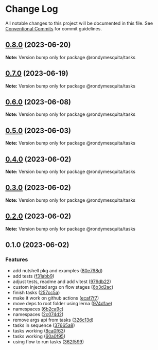# Change Log

All notable changes to this project will be documented in this file.
See [Conventional Commits](https://conventionalcommits.org) for commit guidelines.

## [0.8.0](https://github.com/rondymesquita/shell/compare/@rondymesquita/tasks@0.7.0...@rondymesquita/tasks@0.8.0) (2023-06-20)

**Note:** Version bump only for package @rondymesquita/tasks

## [0.7.0](https://github.com/rondymesquita/shell/compare/@rondymesquita/tasks@0.6.0...@rondymesquita/tasks@0.7.0) (2023-06-19)

**Note:** Version bump only for package @rondymesquita/tasks

## [0.6.0](https://github.com/rondymesquita/shell/compare/@rondymesquita/tasks@0.5.0...@rondymesquita/tasks@0.6.0) (2023-06-08)

**Note:** Version bump only for package @rondymesquita/tasks

## [0.5.0](https://github.com/rondymesquita/shell/compare/@rondymesquita/tasks@0.4.0...@rondymesquita/tasks@0.5.0) (2023-06-03)

**Note:** Version bump only for package @rondymesquita/tasks

## [0.4.0](https://github.com/rondymesquita/shell/compare/@rondymesquita/tasks@0.3.0...@rondymesquita/tasks@0.4.0) (2023-06-02)

**Note:** Version bump only for package @rondymesquita/tasks

## [0.3.0](https://github.com/rondymesquita/shell/compare/@rondymesquita/tasks@0.2.0...@rondymesquita/tasks@0.3.0) (2023-06-02)

**Note:** Version bump only for package @rondymesquita/tasks

## [0.2.0](https://github.com/rondymesquita/shell/compare/@rondymesquita/tasks@0.1.0...@rondymesquita/tasks@0.2.0) (2023-06-02)

**Note:** Version bump only for package @rondymesquita/tasks

## 0.1.0 (2023-06-02)

### Features

- add nutshell pkg and examples ([80e798d](https://github.com/rondymesquita/shell/commit/80e798d061c2f9ea53651deb6d073a20d804ad97))
- add tests ([f31abb9](https://github.com/rondymesquita/shell/commit/f31abb98cca981f0e53cdfdfa52852c3118cb715))
- adjust tests, readme and add vitest ([979db22](https://github.com/rondymesquita/shell/commit/979db22c4eb3b8f265c856b1d81702c1dbeaa75d))
- custom injected args on flow stages ([6b3d2ac](https://github.com/rondymesquita/shell/commit/6b3d2ac828e7d154b109d1db21d17110ac78c33e))
- finish tasks ([257cc5a](https://github.com/rondymesquita/shell/commit/257cc5a50d266024a05af0133ab8625cc4c1480e))
- make it work on github actions ([ecaf7f7](https://github.com/rondymesquita/shell/commit/ecaf7f7e709f3a41b6a906c047bc8d4d9275be5f))
- move deps to root folder using lerna ([974d1ae](https://github.com/rondymesquita/shell/commit/974d1ae444afef95827b18ac6eadd061412b0481))
- namespaces ([6b2ca9c](https://github.com/rondymesquita/shell/commit/6b2ca9c41bf583320a2dbc26c58f210336e15d6c))
- namespaces ([2c074d2](https://github.com/rondymesquita/shell/commit/2c074d28c1fafac4d780f315c54498598041a61b))
- remove args api from tasks ([326c13d](https://github.com/rondymesquita/shell/commit/326c13d3109f6aa1301e70a3b6cb840a5a49cc6e))
- tasks in sequence ([37665a8](https://github.com/rondymesquita/shell/commit/37665a847ab601dc90f72cfad91a9ad52be38278))
- tasks working ([8ca0f63](https://github.com/rondymesquita/shell/commit/8ca0f631a8b447fcd4d6388f9e903c182aeae8f3))
- tasks working ([60a0f95](https://github.com/rondymesquita/shell/commit/60a0f95829527b71f6fff3eea5c71d4aa860c59f))
- using flow to run tasks ([362f599](https://github.com/rondymesquita/shell/commit/362f599affd13533da81b3637f59656fe15869d2))
